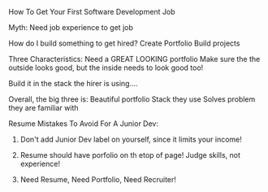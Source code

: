 How To Get Your First Software Development Job

Myth:
Need job experience to get job

How do I build something to get hired?
Create Portfolio
Build projects 

Three Characteristics:
Need a GREAT LOOKING portfolio
Make sure the the outside looks good, but the inside needs to look good too! 

Build it in the stack the hirer is using....

Overall, the big three is:
Beautiful portfolio
Stack they use
Solves problem they are familiar with


Resume Mistakes To Avoid For A Junior Dev:

1. Don't add Junior Dev label on yourself, since it limits your income!

2. Resume should have porfolio on th etop of page! Judge skills, not experience! 

3. Need Resume, Need Portfolio, Need Recruiter! 

